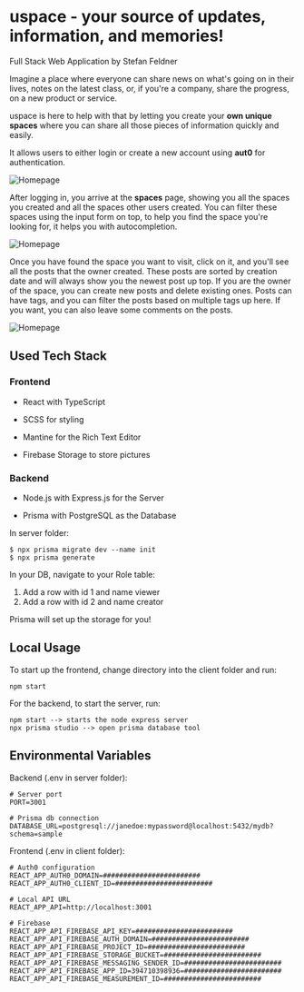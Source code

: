 # uspace - your source of updates, information, and memories!

Full Stack Web Application by Stefan Feldner

Imagine a place where everyone can share news on what's going on in their lives, notes on the latest class, or, if you're a company, share the progress, on a new product or service.

uspace is here to help with that by letting you create your **own unique spaces** where you can share all those pieces of information quickly and easily.

It allows users to either login or create a new account using **aut0** for authentication.

![Homepage](https://github.com/stefanfeldner/uspace/blob/3e5b486ab0477d4176b442ccdaedfecef4cd9b1e/client/src/assets/img/home.png)

After logging in, you arrive at the **spaces** page, showing you all the spaces you created and all the spaces other users created. You can filter these spaces using the input form on top, to help you find the space you're looking for, it helps you with autocompletion.

![Homepage](https://github.com/stefanfeldner/uspace/blob/3e5b486ab0477d4176b442ccdaedfecef4cd9b1e/client/src/assets/img/spaces.png)

Once you have found the space you want to visit, click on it, and you'll see all the posts that the owner created. These posts are sorted by creation date and will always show you the newest post up top. If you are the owner of the space, you can create new posts and delete existing ones. Posts can have tags, and you can filter the posts based on multiple tags up here. If you want, you can also leave some comments on the posts.

![Homepage](https://github.com/stefanfeldner/uspace/blob/3e5b486ab0477d4176b442ccdaedfecef4cd9b1e/client/src/assets/img/posts.png)

## Used Tech Stack

### Frontend

- React with TypeScript

- SCSS for styling

- Mantine for the Rich Text Editor

- Firebase Storage to store pictures

### Backend

- Node.js with Express.js for the Server

- Prisma with PostgreSQL as the Database

In server folder:

```
$ npx prisma migrate dev --name init
$ npx prisma generate
```
In your DB, navigate to your Role table:

1. Add a row with id 1 and name viewer
2. Add a row with id 2 and name creator

Prisma will set up the storage for you!

## Local Usage

To start up the frontend, change directory into the client folder and run:

```
npm start
```

For the backend, to start the server, run:

```
npm start --> starts the node express server
npx prisma studio --> open prisma database tool
```

## Environmental Variables

Backend (.env in server folder):

```
# Server port
PORT=3001

# Prisma db connection
DATABASE_URL=postgresql://janedoe:mypassword@localhost:5432/mydb?schema=sample
```

Frontend (.env in client folder):

```
# Auth0 configuration
REACT_APP_AUTH0_DOMAIN=########################
REACT_APP_AUTH0_CLIENT_ID=########################

# Local API URL
REACT_APP_API=http://localhost:3001

# Firebase
REACT_APP_API_FIREBASE_API_KEY=########################
REACT_APP_API_FIREBASE_AUTH_DOMAIN=########################
REACT_APP_API_FIREBASE_PROJECT_ID=########################
REACT_APP_API_FIREBASE_STORAGE_BUCKET=########################
REACT_APP_API_FIREBASE_MESSAGING_SENDER_ID=########################
REACT_APP_API_FIREBASE_APP_ID=394710398936=########################
REACT_APP_API_FIREBASE_MEASUREMENT_ID=########################

```
